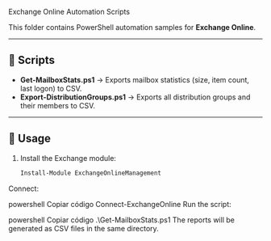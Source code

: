 Exchange Online Automation Scripts

This folder contains PowerShell automation samples for **Exchange Online**.

---

## 📂 Scripts
- **Get-MailboxStats.ps1** → Exports mailbox statistics (size, item count, last logon) to CSV.
- **Export-DistributionGroups.ps1** → Exports all distribution groups and their members to CSV.

---

## 🚀 Usage
1. Install the Exchange module:
   ```powershell
   Install-Module ExchangeOnlineManagement
Connect:

powershell
Copiar código
Connect-ExchangeOnline
Run the script:

powershell
Copiar código
.\Get-MailboxStats.ps1
The reports will be generated as CSV files in the same directory.

